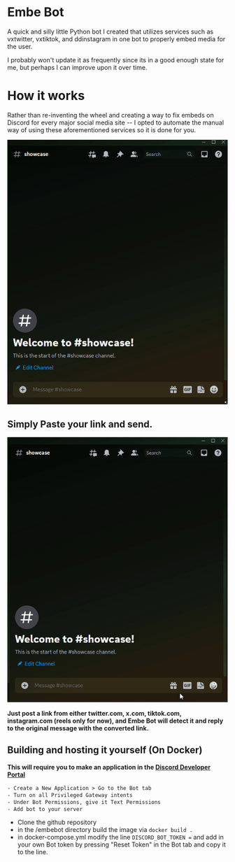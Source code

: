 # Embe Bot
A quick and silly little Python bot I created that utilizes services such as vxtwitter, vxtiktok, and ddinstagram in one bot to properly embed media for the user.

I probably won't update it as frequently since its in a good enough state for me, but perhaps I can improve 
upon it over time.

# How it works

Rather than re-inventing the wheel and creating a way to fix embeds on Discord for every major social media site -- I opted to automate the manual way of using these aforementioned services so it is done for you.

![](https://github.com/callbacked/embebot/blob/main/assets/manual-embed.gif)

## Simply Paste your link and send.
![](https://github.com/callbacked/embebot/blob/main/assets/embed.gif)

**Just post a link from either twitter.com, x.com, tiktok.com, instagram.com (reels only for now), and Embe Bot will detect it and reply to the original message with the converted link.**


## Building and hosting it yourself (On Docker)

**This will require you to make an application in the [Discord Developer Portal](https://discord.com/developers/applications)**

	- Create a New Application > Go to the Bot tab
	- Turn on all Privileged Gateway intents
	- Under Bot Permissions, give it Text Permissions
	- Add bot to your server 
- Clone the github repository
- in the /embebot directory build the image via ``docker build .``
- in docker-compose.yml modify the line ``DISCORD_BOT_TOKEN =`` and add in your own Bot token by pressing "Reset Token" in the Bot tab and copy it to the line.



